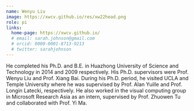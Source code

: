 ```yaml
---
name: Wenyu Liu
image: https://xwcv.github.io/res/xw22head.png
role: pi
links:
  home-page: https://xwcv.github.io/
  # email: sarah.johnson@gmail.com
  # orcid: 0000-0001-8713-9213
  # twitter: sarahjohnson
---
```


He completed his Ph.D. and B.E. in Huazhong University of Science and Technology in 2014 and 2009 respectively. His Ph.D. supervisors were Prof. Wenyu Liu and Prof. Xiang Bai. During his Ph.D. period, he visited UCLA and Temple University where he was supervised by Prof. Alan Yuille and Prof. Longin Latecki, respectively. He also worked in the visual computing group in Microsoft Research Asia as an intern, supervised by Prof. Zhuowen Tu and collaborated with Prof. Yi Ma.
